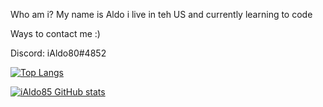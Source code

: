 Who am i? My name is Aldo i live in teh US and currently learning to code




Ways to contact me :)

Discord: iAldo80#4852

[![Top Langs](https://github-readme-stats.vercel.app/api/top-langs/?username=iAldo85&langs_count=8&theme=greate-gatsby)](https://github.com/iAldo85/github-readme-stats)

[![iAldo85 GitHub stats](https://github-readme-stats.vercel.app/api?username=iAldo85)](https://github.com/iAldo85/github-readme-stats)
